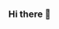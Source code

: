 ### Hi there 👋

<!--
**Alexischlau/Alexischlau** is a ✨ _special_ ✨ repository because its `README.md` (this file) appears on your GitHub profile.

<h1 align="center">Hello, I am Alexandra from Munich 👋</h1>
<h3 align="center">I have completed a Data Practitioner (Data Science / Data Analytics) Bootcamp at <a href="https://www.neuefische.de/" target="_blank">neuefische</a></p>

<h3 align="left">Connect with me:</h3>
<p align="left">
<a href="https://www.linkedin.com/in/alexandra-bauer-7540b57b/" target="_blank"><img align="center" src="https://github.com/devicons/devicon/blob/master/icons/linkedin/linkedin-original.svg" alt="AlexB" height="30" width="40" /></a>
</p>


<h3 align="left">Languages and Tools:</h3>

![Python](https://img.shields.io/badge/-Python-yellow?style=flat&logo=Python)
![MySQL](https://img.shields.io/badge/-MySQL-white?style=flat&logo=mysql)
![Git](https://img.shields.io/badge/-Git-blue?style=flat&logo=git)
![GitHub](https://img.shields.io/badge/-GitHub-181717?style=flat&logo=github)


<h3 align="left">Visitors:</h3>

![Visitor Badge](https://visitor-badge.laobi.icu/badge?page_id=Alexischlau)



